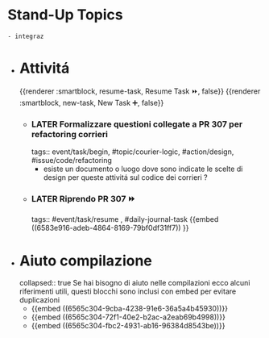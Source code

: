 # Stand-Up Topics
	- integraz
- # Attivitá
  {{renderer :smartblock, resume-task, Resume Task ⏩️, false}} {{renderer :smartblock, new-task, New Task ➕, false}}
	- ### LATER Formalizzare questioni collegate a PR 307 per refactoring corrieri
	  tags:: event/task/begin, #topic/courier-logic, #action/design, #issue/code/refactoring
		- esiste un documento o luogo dove sono indicate le scelte di design per queste attivitá sul codice dei corrieri ?
	- ### LATER Riprendo PR 307 ⏩️
	  tags:: #event/task/resume , #daily-journal-task
	  {{embed ((6583e916-adeb-4864-8169-79bf0df31ff7)) }}
- # Aiuto compilazione
  collapsed:: true
  Se hai bisogno di aiuto nelle compilazioni ecco alcuni riferimenti utili, questi blocchi sono inclusi con embed per evitare duplicazioni
	- {{embed ((6565c304-9cba-4238-91e6-36a5a4b45930))}}
	- {{embed ((6565c304-72f1-40e2-b2ac-a2eab69b4998))}}
	- {{embed ((6565c304-fbc2-4931-ab16-96384d8543be))}}